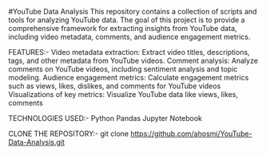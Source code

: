 #YouTube Data Analysis
This repository contains a collection of scripts and tools for analyzing YouTube data. The goal of this project is to provide a comprehensive framework for extracting insights from YouTube data, including video metadata, comments, and audience engagement metrics.

FEATURES:-
Video metadata extraction: Extract video titles, descriptions, tags, and other metadata from YouTube videos.
Comment analysis: Analyze comments on YouTube videos, including sentiment analysis and topic modeling.
Audience engagement metrics: Calculate engagement metrics such as views, likes, dislikes, and comments for YouTube videos
Visualizations of key metrics: Visualize YouTube data like views, likes, comments

TECHNOLOGIES USED:-
Python
Pandas
Jupyter Notebook


CLONE THE REPOSITORY:-
git clone https://github.com/ahosmi/YouTube-Data-Analysis.git


